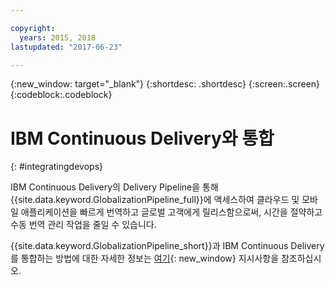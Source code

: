 ```yaml
---

copyright:
  years: 2015, 2018
lastupdated: "2017-06-23"

---
```


{:new_window: target="_blank"}
{:shortdesc: .shortdesc}
{:screen:.screen}
{:codeblock:.codeblock}

# IBM Continuous Delivery와 통합
{: #integratingdevops}


IBM Continuous Delivery의 Delivery Pipeline을 통해 {{site.data.keyword.GlobalizationPipeline_full}}에 액세스하여 클라우드 및 모바일 애플리케이션을 빠르게 번역하고 글로벌 고객에게 릴리스함으로써, 시간을 절약하고 수동 번역 관리 작업을 줄일 수 있습니다.  

{{site.data.keyword.GlobalizationPipeline_short}}과 IBM Continuous Delivery를 통합하는 방법에 대한 자세한 정보는 [여기](https://www.ibm.com/blogs/bluemix/2017/06/integrating-globalization-pipeline-devops/){: new_window} 지시사항을 참조하십시오.

